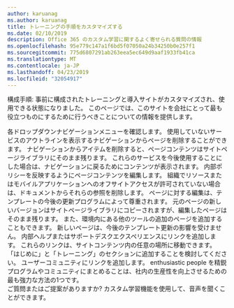 ```yaml
---
author: karuanag
ms.author: karuanag
title: トレーニングの手順をカスタマイズする
ms.date: 02/10/2019
description: Office 365 のカスタム学習に関するよく寄せられる質問の情報
ms.openlocfilehash: 95e779c147a1f6bd5f07050a24b34250b0e257f1
ms.sourcegitcommit: 775d6807291ab263eea5ec649d9aaf1933fb41ca
ms.translationtype: MT
ms.contentlocale: ja-JP
ms.lasthandoff: 04/23/2019
ms.locfileid: "32054917"
---
```

構成手順: 事前に構成されたトレーニングと導入サイトがカスタマイズされ、使用できる状態になりました。 このページでは、このサイトを会社にとって最も役立つものにするために行うべきことについての情報を提供します。

各ドロップダウンナビゲーションメニューを確認します。 使用していないサービスのアウトラインを表示するナビゲーションからページを削除することができます。 ナビゲーションからアイテムを削除すると、ページコンテンツはサイトページライブラリにそのまま残ります。 これらのサービスを今後使用することにした場合は、ナビゲーションに戻るためにコンテンツが表示されます。 内部ポリシーを反映するようにページコンテンツを編集します。 組織でリソースまたはモバイルアプリケーションへのオフサイトアクセスが許可されていない場合は、ドキュメントからそれらの参照を削除します。 ページに対する編集は、テンプレートの今後の更新プログラムによって尊重されます。 元のページの新しいバージョンはサイトページライブラリにコピーされますが、編集したページはそのまま残ります。 また、環境内にある他のツールの追加のページを追加することもできます。 新しいページは、今後のテンプレート更新の影響を受けません。 内部ヘルプまたはサポートデスクエクスペリエンスにリンクを追加します。 これらのリンクは、サイトコンテンツ内の任意の場所に移動できます。 「はじめに」と「トレーニング」のセクションに追加することを検討してください。 ユーザーコミュニティにリンクを追加します。 enthusiastic people を精鋭プログラムやコミュニティにまとめることは、社内の生産性を向上させるための最も強力な方法の1つです。  
ご質問またはご提案がありますか? カスタム学習機能を使用して、音声を聞くことができます。 